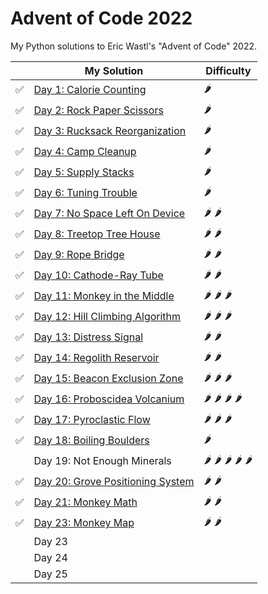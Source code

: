 # Advent of Code 2022

My Python solutions to Eric Wastl's "Advent of Code" 2022.

|     | My Solution                                     | Difficulty                                                   |
|-----|-------------------------------------------------|--------------------------------------------------------------|
| ✅   | [Day 1: Calorie Counting](day01.ipynb)          | :hot_pepper:                                                 |
| ✅    | [Day 2: Rock Paper Scissors](day02.ipynb)       | :hot_pepper:                                                 |     
| ✅    | [Day 3: Rucksack Reorganization](day03.ipynb)   | :hot_pepper:                                                 |          
| ✅    | [Day 4: Camp Cleanup](day04.ipynb)              | :hot_pepper:                                                 |
| ✅    | [Day 5: Supply Stacks](day05.ipynb)             | :hot_pepper:                                                 |
| ✅    | [Day 6: Tuning Trouble](day06.ipynb)            | :hot_pepper:                                                 | 
| ✅    | [Day 7: No Space Left On Device](day07.ipynb)   | :hot_pepper: :hot_pepper:                                    |          
| ✅    | [Day 8: Treetop Tree House](day08.ipynb)        | :hot_pepper: :hot_pepper:                                    |     
| ✅    | [Day 9: Rope Bridge](day09.ipynb)               | :hot_pepper: :hot_pepper:                                    |
| ✅    | [Day 10: Cathode-Ray Tube](day10.ipynb)         | :hot_pepper: :hot_pepper:                                    |
| ✅    | [Day 11: Monkey in the Middle](day11.ipynb)     | :hot_pepper: :hot_pepper: :hot_pepper:                       |    
| ✅    | [Day 12: Hill Climbing Algorithm](day12.ipynb)  | :hot_pepper: :hot_pepper: :hot_pepper:                       |      
| ✅    | [Day 13: Distress Signal](day13.ipynb)          | :hot_pepper: :hot_pepper:                                    |
| ✅    | [Day 14: Regolith Reservoir](day14.ipynb)       | :hot_pepper: :hot_pepper:                                    |
| ✅    | [Day 15: Beacon Exclusion Zone](day15.ipynb)    | :hot_pepper: :hot_pepper: :hot_pepper:                       |    
| ✅    | [Day 16: Proboscidea Volcanium](day16.ipynb)    | :hot_pepper: :hot_pepper: :hot_pepper: :hot_pepper:          |
| ✅    | [Day 17: Pyroclastic Flow](day17.ipynb)         | :hot_pepper: :hot_pepper: :hot_pepper:                       |
| ✅    | [Day 18: Boiling Boulders](day18.ipynb)         | :hot_pepper:                                                 |
|     | Day 19: Not Enough Minerals                     | :hot_pepper: :hot_pepper: :hot_pepper: :hot_pepper: :hot_pepper: |
| ✅    | [Day 20: Grove Positioning System](day20.ipynb) | :hot_pepper: :hot_pepper:                                    |
| ✅    | [Day 21: Monkey Math](day21.ipynb)              | :hot_pepper: :hot_pepper:                                    |
| ✅    | [Day 23: Monkey Map](day21.ipynb)               | :hot_pepper: :hot_pepper:                                                             |
|     | Day 23                                          |                                                              |
|     | Day 24                                          |                                                              |
|     | Day 25                                          |                                                              |
